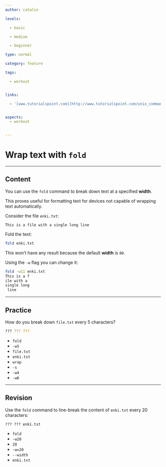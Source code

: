 ```yaml
---
author: catalin

levels:

  - basic

  - medium

  - beginner

type: normal

category: feature

tags:

  - workout


links:

  - '[www.tutorialspoint.com](http://www.tutorialspoint.com/unix_commands/fold.htm){website}'


aspects:
  - workout


---
```


# Wrap text with `fold`

---
## Content

You can use the `fold` command to break down text at a specified **width**.

 This proves useful for formatting text for devices not capable of wrapping text automatically.

Consider the file `enki.txt`:
```
This is a file with a single long line
```

Fold the text:
```bash
fold enki.txt
```
This won't have any result because the default **width** is `80`.

Using the `-w` flag you can change it:
```bash
fold -w11 enki.txt
This is a f
ile with a
single long
 line
```

---
## Practice

How do you break down `file.txt` every 5 characters?
```bash
??? ??? ???
```

* `fold`
* `-w5`
* `file.txt`
* `enki.txt`
* `wrap`
* `-s`
* `-w4`
* `-w6`

---
## Revision

Use the `fold` command to line-break the content of `enki.txt` every 20 characters:
```
??? ??? enki.txt

```

* `fold`
* `-w20`
* `20`
* `-w=20`
* `--width`
* `enki.txt`

 
 
 
